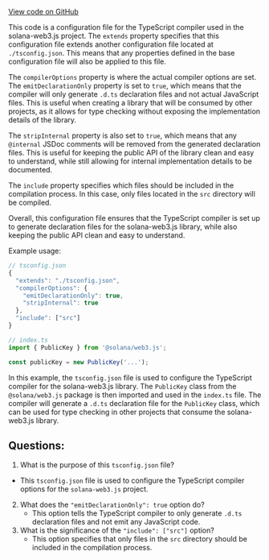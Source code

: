 [View code on GitHub](https://github.com/solana-labs/solana-web3.js/blob/master/packages/library-legacy/tsconfig.d.json)

This code is a configuration file for the TypeScript compiler used in the solana-web3.js project. The `extends` property specifies that this configuration file extends another configuration file located at `./tsconfig.json`. This means that any properties defined in the base configuration file will also be applied to this file. 

The `compilerOptions` property is where the actual compiler options are set. The `emitDeclarationOnly` property is set to `true`, which means that the compiler will only generate `.d.ts` declaration files and not actual JavaScript files. This is useful when creating a library that will be consumed by other projects, as it allows for type checking without exposing the implementation details of the library. 

The `stripInternal` property is also set to `true`, which means that any `@internal` JSDoc comments will be removed from the generated declaration files. This is useful for keeping the public API of the library clean and easy to understand, while still allowing for internal implementation details to be documented. 

The `include` property specifies which files should be included in the compilation process. In this case, only files located in the `src` directory will be compiled. 

Overall, this configuration file ensures that the TypeScript compiler is set up to generate declaration files for the solana-web3.js library, while also keeping the public API clean and easy to understand. 

Example usage:

```typescript
// tsconfig.json
{
  "extends": "./tsconfig.json",
  "compilerOptions": {
    "emitDeclarationOnly": true,
    "stripInternal": true
  },
  "include": ["src"]
}
```

```typescript
// index.ts
import { PublicKey } from '@solana/web3.js';

const publicKey = new PublicKey('...');
```

In this example, the `tsconfig.json` file is used to configure the TypeScript compiler for the solana-web3.js library. The `PublicKey` class from the `@solana/web3.js` package is then imported and used in the `index.ts` file. The compiler will generate a `.d.ts` declaration file for the `PublicKey` class, which can be used for type checking in other projects that consume the solana-web3.js library.
## Questions: 
 1. What is the purpose of this `tsconfig.json` file?
   - This `tsconfig.json` file is used to configure the TypeScript compiler options for the `solana-web3.js` project.
2. What does the `"emitDeclarationOnly": true` option do?
   - This option tells the TypeScript compiler to only generate `.d.ts` declaration files and not emit any JavaScript code.
3. What is the significance of the `"include": ["src"]` option?
   - This option specifies that only files in the `src` directory should be included in the compilation process.